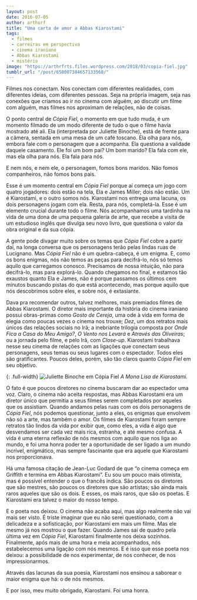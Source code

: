 ```yaml
---
layout: post
date: 2016-07-05
author: arthurf
title: "Uma carta de amor a Abbas Kiarostami"
tags:
  - filmes
  - carreiras em perspectiva
  - cinema iraniano
  - Abbas Kiarostami
  - mistério
image: "https://arthrfrts.files.wordpress.com/2018/03/copia-fiel.jpg"
tumblr_url: "/post/658007384657133568/"
---
```


Filmes nos conectam. Nos conectam com diferentes realidades, com diferentes ideias, com diferentes pessoas. Seja na própria imagem, seja nas conexões que criamos ao ir no cinema com alguém, ao discutir um filme com alguém, mas filmes nos aproximam de relações, não de coisas.

O ponto central de _Cópia Fiel_, o momento em que tudo muda, é um momento filmado de um modo diferente de tudo o que o filme havia mostrado até ali. Ela (interpretada por Juliette Binoche), está de frente para a câmera, sentada em uma mesa de um café toscano. Ela olha para nós, embora fale com o personagem que a acompanha. Ela questiona a validade daquele casamento. Ele foi um bom pai? Um bom marido? Ela fala com ele, mas ela olha para nós. Ela fala para nós.

E nem nós, e nem ele, o personagem, fomos bons maridos. Não fomos companheiros, não fomos bons pais.

Esse é um momento central em _Cópia Fiel_ porque aí começa um jogo com quatro jogadores: dois estão na tela, Ela e James Miller; dois não estão. Um é Kiarostami, e o outro somos nós. Kiarostami nos entrega uma lacuna, os dois personagens jogam com ela. Resta, para nós, completá-la. Esse é um elemento crucial durante todo o filme. Nós acompanhamos uma tardinha na vida de uma dona de uma pequena galeria de arte, que recebe a visita de um estudioso inglês que divulga seu novo livro, que questiona o valor da obra original e da sua cópia.

A gente pode divagar muito sobre os temas que _Cópia Fiel_ cobre a partir daí, na longa conversa que os personagens terão pelas lindas ruas de Lucignano. Mas _Cópia Fiel_ não é um quebra-cabeça, é um enigma. E, como os bons enigmas, nós não temos as peças para decifrá-lo, nós só temos aquilo que carregamos conosco. Precisamos de nossa intuição, não para decifrá-lo, mas para explorá-lo. Quando chegamos no final, e estamos tão exaustos quanto Ela e James, não é porque passamos os últimos cem minutos buscando pistas do que está acontecendo, mas porque aquilo que nós descobrimos sobre eles, e sobre nós, é extasiante.

Dava pra recomendar outros, talvez melhores, mais premiados filmes de Abbas Kiarostami. O diretor mais importante da história do cinema iraniano possui obras-primas como _Gosto de Cereja_, uma ode à vida em forma de elegia como poucas vezes o cinema nos trouxe; _Dez_, um dos retratos mais únicos das relações sociais no Irã; a inebriante trilogia composta por _Onde Fica a Casa do Meu Amigo?_, _O Vento nos Levará_ e _Através das Oliveiras_; ou a jornada pelo filme, e pelo Irã, com _Close-up_. Kiarostami trabalhava nesse seu cinema de relações com as ligações que conectam seus personagens, seus temas ou seus lugares com o espectador. Todos eles são gratificantes. Poucos deles, porém, são tão claros quanto _Cópia Fiel_ em seu objetivo.

{: .full-width}
![Juliette Binoche em Cópia Fiel](https://arthrfrts.files.wordpress.com/2018/03/copia-fiel-ela.jpg)
_A Mona Lisa de Kiarostami._

O fato é que poucos diretores no cinema buscaram dar ao espectador uma voz. Claro, o cinema não aceita respostas, mas Abbas Kiarostami era um diretor único que permitia a seus filmes serem completados por aqueles que os assistiam. Quando andamos pelas ruas com os dois personagens de _Cópia Fiel_, nós podemos questionar, junto a eles, os enigmas que envolvem não só a arte, mas também o amor. Os filmes de Kiarostami foram sempre retratos tão lindos da vida por exibir que, como eles, a vida é algo que desvendamos ser cada vez mais rica, estranha, e até mesmo confusa. A vida é uma eterna reflexão de nós mesmos com aquilo que nos liga ao mundo, e foi uma honra poder ter a oportunidade de ser ligado a um mundo incrível, enigmático, mas sempre fascinante que era aquele que Kiarostami nos proporcionava.

Há uma famosa citação de Jean-Luc Godard de que “o cinema começa em Griffith e termina em Abbas Kiarostami”. Eu sou um pouco mais otimista, mas é possível entender o que o francês indica. São poucos os diretores que são mestres, são poucos os diretores que são artistas; são ainda mais raros aqueles que são os dois. E esses, os mais raros, que são os poetas. E Kiarostami era talvez o maior do nosso tempo.

E o poeta nos deixou. O cinema não acaba aqui, mas algo realmente não vai mais ser visto. É triste imaginar que eu não serei questionado, com a delicadeza e a sofisticação, por Kiarostami em mais um filme. Mas ele mesmo já nos mostrou o que fazer. Quando James sai de quadro pela última vez em _Cópia Fiel_, Kiarostami finalmente nos deixa sozinhos. Finalmente, após mais de uma hora e meia acompanhados, nós estabelecemos uma ligação com nós mesmos. E é isso que esse poeta nos deixou: a possibilidade de nos experimentar, de nos conhecer, de nos impressionarmos.

Através das lacunas da sua poesia, Kiarostami nos ensinou a saborear o maior enigma que há: o de nós mesmos.

E por isso, meu muito obrigado, Kiarostami. Foi uma honra.
